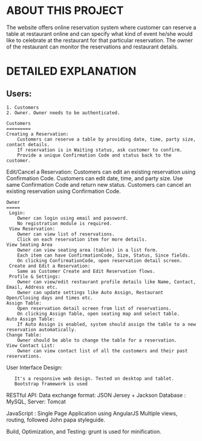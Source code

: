ABOUT THIS PROJECT
===================


The website offers online reservation system where customer can reserve a table at restaurant online and can specify what kind of event he/she would like to celebrate at the restaurant for that particular reservation. The owner of the restaurant can monitor the reservations and restaurant details.

DETAILED EXPLANATION
===================================
Users:
-----
    1. Customers 
    2. Owner. Owner needs to be authenticated.
    
    Customers
    =========
    Creating a Reservation:
        Customers can reserve a table by providing date, time, party size, contact details.
        If reservation is in Waiting status, ask customer to confirm.
        Provide a unique Confirmation Code and status back to the customer.
   Edit/Cancel a Reservation:
        Customers can edit an existing reservation using Confirmation Code.
        Customers can edit date, time, and party size.
        Use same Confirmation Code and return new status.
        Customers can cancel an existing reservation using Confirmation Code.
   
    Owner
    =====
     Login:
        Owner can login using email and password.
        No registration module is required.
     View Reservation:
        Owner can view list of reservations.
        Click on each reservation item for more details.
    View Seating Area
        Owner can view seating area (tables) in a list form.
        Each item can have ConfirmationCode, Size, Status, Since fields.
        On clicking ConfirmationCode, open reservation detail screen.
     Create and Edit a Reservation:
        Same as Customer Create and Edit Reservation flows.
     Profile & Settings:
        Owner can view/edit restaurant profile details like Name, Contact, Email, Address etc.
        Owner can update settings like Auto Assign, Restaurant Open/Closing days and times etc.
    Assign Table:
        Open reservation detail screen from list of reservations.
        On clicking Assign Table, open seating map and select table.
    Auto Assign Table:
        If Auto Assign is enabled, system should assign the table to a new reservation automatically.
    Change Table:
        Owner should be able to change the table for a reservation.
    View Contact List:
        Owner can view contact list of all the customers and their past reservations.
        
        
User Interface Design: 
    
       It's a responsive web design. Tested on desktop and tablet. 
       Bootstrap framework is used

RESTful API:
        Data exchange format: JSON
        Jersey + Jackson
        Database : MySQL,
        Server: Tomcat

JavaScript :
        Single Page Application using AngularJS
        Multiple views, routing, followed John papa styleguide.

Build, Optimization, and Testing:
    grunt is used for minification.


